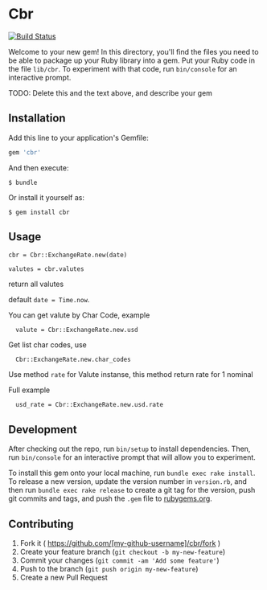 # Cbr

[![Build Status](https://travis-ci.org/4itosik/cbr.svg?branch=master)](https://travis-ci.org/4itosik/cbr)

Welcome to your new gem! In this directory, you'll find the files you need to be able to package up your Ruby library into a gem. Put your Ruby code in the file `lib/cbr`. To experiment with that code, run `bin/console` for an interactive prompt.

TODO: Delete this and the text above, and describe your gem

## Installation

Add this line to your application's Gemfile:

```ruby
gem 'cbr'
```

And then execute:

    $ bundle

Or install it yourself as:

    $ gem install cbr

## Usage

```
cbr = Cbr::ExchangeRate.new(date)

valutes = cbr.valutes
```

return all valutes

default ```date = Time.now```.

You can get valute by Char Code, example

```
  valute = Cbr::ExchangeRate.new.usd
```

Get list char codes, use

```
  Cbr::ExchangeRate.new.char_codes
```

Use method ```rate``` for Valute instanse, this method return rate for 1 nominal

Full example

```
  usd_rate = Cbr::ExchangeRate.new.usd.rate
```

## Development

After checking out the repo, run `bin/setup` to install dependencies. Then, run `bin/console` for an interactive prompt that will allow you to experiment.

To install this gem onto your local machine, run `bundle exec rake install`. To release a new version, update the version number in `version.rb`, and then run `bundle exec rake release` to create a git tag for the version, push git commits and tags, and push the `.gem` file to [rubygems.org](https://rubygems.org).

## Contributing

1. Fork it ( https://github.com/[my-github-username]/cbr/fork )
2. Create your feature branch (`git checkout -b my-new-feature`)
3. Commit your changes (`git commit -am 'Add some feature'`)
4. Push to the branch (`git push origin my-new-feature`)
5. Create a new Pull Request
